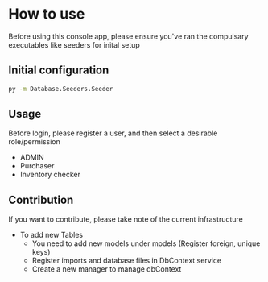 # How to use
Before using this console app, please ensure you've ran the compulsary executables like seeders for inital setup

## Initial configuration

```bash
py -m Database.Seeders.Seeder
```

## Usage
Before login, please register a user, and then select a desirable role/permission

- ADMIN
- Purchaser
- Inventory checker

## Contribution
If you want to contribute, please take note of the current infrastructure
- To add new Tables 
    - You need to add new models under models (Register foreign, unique keys)
    - Register imports and database files in DbContext service
    - Create a new manager to manage dbContext